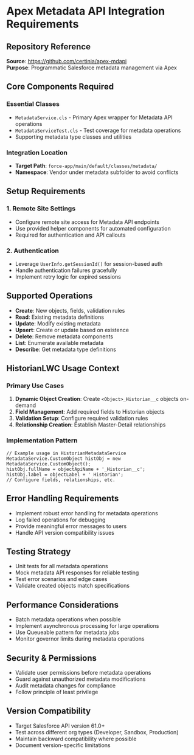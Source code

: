 # Apex Metadata API Integration Requirements

## Repository Reference
**Source**: https://github.com/certinia/apex-mdapi  
**Purpose**: Programmatic Salesforce metadata management via Apex

## Core Components Required

### Essential Classes
- `MetadataService.cls` - Primary Apex wrapper for Metadata API operations
- `MetadataServiceTest.cls` - Test coverage for metadata operations
- Supporting metadata type classes and utilities

### Integration Location
- **Target Path**: `force-app/main/default/classes/metadata/`
- **Namespace**: Vendor under metadata subfolder to avoid conflicts

## Setup Requirements

### 1. Remote Site Settings
- Configure remote site access for Metadata API endpoints
- Use provided helper components for automated configuration
- Required for authentication and API callouts

### 2. Authentication
- Leverage `UserInfo.getSessionId()` for session-based auth
- Handle authentication failures gracefully
- Implement retry logic for expired sessions

## Supported Operations
- **Create**: New objects, fields, validation rules
- **Read**: Existing metadata definitions  
- **Update**: Modify existing metadata
- **Upsert**: Create or update based on existence
- **Delete**: Remove metadata components
- **List**: Enumerate available metadata
- **Describe**: Get metadata type definitions

## HistorianLWC Usage Context

### Primary Use Cases
1. **Dynamic Object Creation**: Create `<Object>_Historian__c` objects on-demand
2. **Field Management**: Add required fields to Historian objects
3. **Validation Setup**: Configure required validation rules
4. **Relationship Creation**: Establish Master-Detail relationships

### Implementation Pattern
```apex
// Example usage in HistorianMetadataService
MetadataService.CustomObject histObj = new MetadataService.CustomObject();
histObj.fullName = objectApiName + '_Historian__c';
histObj.label = objectLabel + ' Historian';
// Configure fields, relationships, etc.
```

## Error Handling Requirements
- Implement robust error handling for metadata operations
- Log failed operations for debugging
- Provide meaningful error messages to users
- Handle API version compatibility issues

## Testing Strategy
- Unit tests for all metadata operations
- Mock metadata API responses for reliable testing
- Test error scenarios and edge cases
- Validate created objects match specifications

## Performance Considerations
- Batch metadata operations when possible
- Implement asynchronous processing for large operations
- Use Queueable pattern for metadata jobs
- Monitor governor limits during metadata operations

## Security & Permissions
- Validate user permissions before metadata operations
- Guard against unauthorized metadata modifications
- Audit metadata changes for compliance
- Follow principle of least privilege

## Version Compatibility
- Target Salesforce API version 61.0+
- Test across different org types (Developer, Sandbox, Production)
- Maintain backward compatibility where possible
- Document version-specific limitations